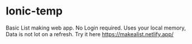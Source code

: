 # Ionic-temp

Basic List making web app. No Login required. Uses your local memory, Data is not lot on a refresh.
Try it here https://makealist.netlify.app/

